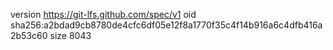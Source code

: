 version https://git-lfs.github.com/spec/v1
oid sha256:a2bdad9cb8780de4cfc6df05e12f8a1770f35c4f14b916a6c4dfb416a2b53c60
size 8043

